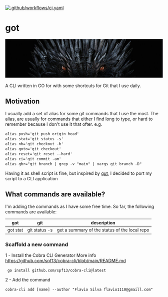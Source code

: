 [![.github/workflows/ci.yaml](https://github.com/flavio1110/got/actions/workflows/ci.yaml/badge.svg)](https://github.com/flavio1110/got/actions/workflows/ci.yaml)
# got
![got](got.png)

A CLI written in GO for with some shortcuts for Git that I use daily.

## Motivation

I usually add a set of alias for some git commands that I use the most. The alias, are usually for commands that either I find long to type, or hard to remember because I don't use it that ofter.
e.g.
```shell
alias push='git push origin head'
alias stat='git status -s'
alias nb='git checkout -b'
alias goto='git checkout'
alias reset='git reset --hard'
alias ci='git commit -am'
alias gbr="git branch | grep -v "main" | xargs git branch -D"
```

Having it as shell script is fine, but inspired by [gut](https://github.com/gut-hub/gut), I decided to port my script to a CLI application

## What commands are available?

I'm adding the commands as I have some free time. So far, the following commands are available:

| got      | git           | description                                   |
|----------|---------------|-----------------------------------------------|
| got stat | git status -s | get a summary of the status of the local repo |




### Scaffold a  new command
1 - Install the Cobra CLI Generator
More info <https://github.com/spf13/cobra-cli/blob/main/README.md>
```
 go install github.com/spf13/cobra-cli@latest
```
2 - Add the command
```
cobra-cli add [name] --author "Flavio Silva flavio1110@gmaill.com"
```